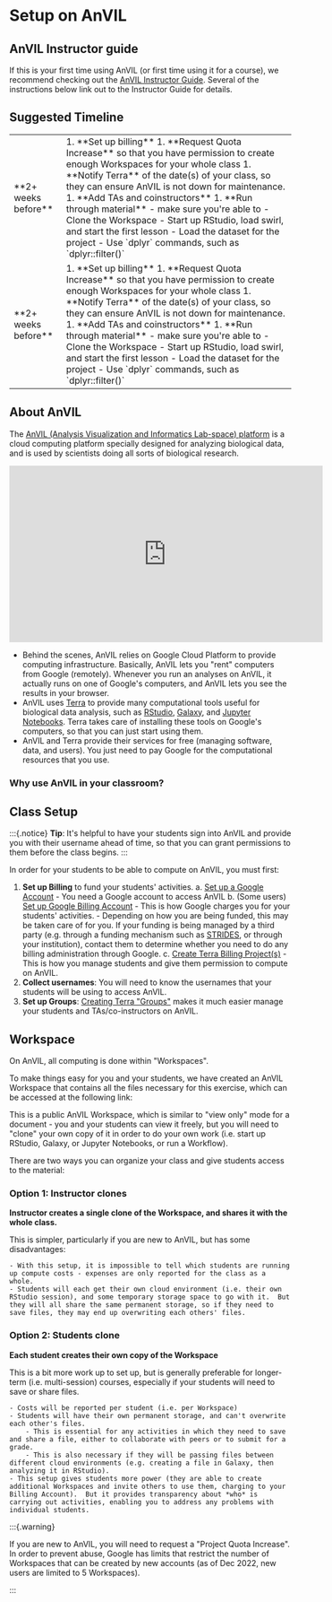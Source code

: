 # Setup on AnVIL

## AnVIL Instructor guide

If this is your first time using AnVIL (or first time using it for a course), we recommend checking out the [AnVIL Instructor Guide](https://jhudatascience.org/AnVIL_Book_Instructor_Guide).  Several of the instructions below link out to the Instructor Guide for details.

## Suggested Timeline


<table>
<tbody>
  <tr>
   <td style="text-align:left;"> **2+ weeks before** </td>
   <td style="text-align:left;"> 1. **Set up billing**
1. **Request Quota Increase** so that you have permission to create enough Workspaces for your whole class
1. **Notify Terra** of the date(s) of your class, so they can ensure AnVIL is not down for maintenance.
1. **Add TAs and coinstructors**
1. **Run through material** - make sure you're able to
    - Clone the Workspace
    - Start up RStudio, load swirl, and start the first lesson
    - Load the dataset for the project
    - Use `dplyr` commands, such as `dplyr::filter()` </td>
  </tr>
  <tr>
   <td style="text-align:left;"> **2+ weeks before** </td>
   <td style="text-align:left;"> 1. **Set up billing**
1. **Request Quota Increase** so that you have permission to create enough Workspaces for your whole class
1. **Notify Terra** of the date(s) of your class, so they can ensure AnVIL is not down for maintenance.
1. **Add TAs and coinstructors**
1. **Run through material** - make sure you're able to
    - Clone the Workspace
    - Start up RStudio, load swirl, and start the first lesson
    - Load the dataset for the project
    - Use `dplyr` commands, such as `dplyr::filter()` </td>
  </tr>
</tbody>
</table>

## About AnVIL

The [AnVIL (Analysis Visualization and Informatics Lab-space) platform](https://anvilproject.org/) is a cloud computing platform specially designed for analyzing biological data, and is used by scientists doing all sorts of biological research.

<iframe width="560" height="315" src="https://www.youtube.com/embed/7qvQ8DZHC9w" title="YouTube video player" frameborder="0" allow="accelerometer; autoplay; clipboard-write; encrypted-media; gyroscope; picture-in-picture" allowfullscreen></iframe>

- Behind the scenes, AnVIL relies on Google Cloud Platform to provide computing infrastructure.  Basically, AnVIL lets you "rent" computers from Google (remotely).  Whenever you run an analyses on AnVIL, it actually runs on one of Google's computers, and AnVIL lets you see the results in your browser.
- AnVIL uses [Terra](https://anvil.terra.bio/) to provide many computational tools useful for biological data analysis, such as [RStudio](https://www.rstudio.com/products/rstudio/), [Galaxy](https://usegalaxy.org/), and [Jupyter Notebooks](https://jupyter.org/).  Terra takes care of installing these tools on Google's computers, so that you can just start using them.
- AnVIL and Terra provide their services for free (managing software, data, and users).  You just need to pay Google for the computational resources that you use.

### Why use AnVIL in your classroom?

## Class Setup

:::{.notice}
**Tip**:  It's helpful to have your students sign into AnVIL and provide you with their username ahead of time, so that you can grant permissions to them before the class begins.
:::

In order for your students to be able to compute on AnVIL, you must first:

1. **Set up Billing** to fund your students' activities.
    a. [Set up a Google Account](https://jhudatascience.org/AnVIL_Book_Instructor_Guide/creating-an-instructor-account.html) - You need a Google account to access AnVIL
    b. (Some users) [Set up Google Billing Account]() - This is how Google charges you for your students' activities.
        - Depending on how you are being funded, this may be taken care of for you. If your funding is being managed by a third party (e.g. through a funding mechanism such as [STRIDES](https://datascience.nih.gov/strides), or through your institution), contact them to determine whether you need to do any billing administration through Google.
    c. [Create Terra Billing Project(s)]() - This is how you manage students and give them permission to compute on AnVIL.
3. **Collect usernames**:  You will need to know the usernames that your students will be using to access AnVIL.
4. **Set up Groups**: [Creating Terra "Groups"]() makes it much easier manage your students and TAs/co-instructors on AnVIL.


## Workspace

On AnVIL, all computing is done within "Workspaces".

To make things easy for you and your students, we have created an AnVIL Workspace that contains all the files necessary for this exercise, which can be accessed at the following link:



This is a public AnVIL Workspace, which is similar to "view only" mode for a document - you and your students can view it freely, but you will need to "clone" your own copy of it in order to do your own work (i.e. start up RStudio, Galaxy, or Jupyter Notebooks, or run a Workflow).

There are two ways you can organize your class and give students access to the material:

### Option 1: Instructor clones

**Instructor creates a single clone of the Workspace, and shares it with the whole class.**

This is simpler, particularly if you are new to AnVIL, but has some disadvantages:

    - With this setup, it is impossible to tell which students are running up compute costs - expenses are only reported for the class as a whole.
    - Students will each get their own cloud environment (i.e. their own RStudio session), and some temporary storage space to go with it.  But they will all share the same permanent storage, so if they need to save files, they may end up overwriting each others' files.

### Option 2: Students clone

**Each student creates their own copy of the Workspace**

This is a bit more work up to set up, but is generally preferable for longer-term (i.e. multi-session) courses, especially if your students will need to save or share files.

    - Costs will be reported per student (i.e. per Workspace)
    - Students will have their own permanent storage, and can't overwrite each other's files.
        - This is essential for any activities in which they need to save and share a file, either to collaborate with peers or to submit for a grade.
        - This is also necessary if they will be passing files between different cloud environments (e.g. creating a file in Galaxy, then analyzing it in RStudio).
    - This setup gives students more power (they are able to create additional Workspaces and invite others to use them, charging to your Billing Account).  But it provides transparency about *who* is carrying out activities, enabling you to address any problems with individual students.
    
:::{.warning}

If you are new to AnVIL, you will need to request a "Project Quota Increase".  In order to prevent abuse, Google has limits that restrict the number of Workspaces that can be created by new accounts (as of Dec 2022, new users are limited to 5 Workspaces).

:::
